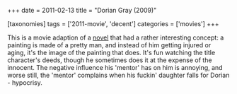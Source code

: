 +++
date = 2011-02-13
title = "Dorian Gray (2009)"

[taxonomies]
tags = ['2011-movie', 'decent']
categories = ['movies']
+++

This is a movie adaption of a [novel] that had a rather interesting
concept: a painting is made of a pretty man, and instead of him getting
injured or aging, it\'s the image of the painting that does. It\'s fun
watching the title character\'s deeds, though he sometimes does it at
the expense of the innocent. The negative influence his \'mentor\' has
on him is annoying, and worse still, the \'mentor\' complains when his
fuckin\' daughter falls for Dorian - hypocrisy.

  [novel]: http://en.wikipedia.org/wiki/The_Picture_of_Dorian_Gray
